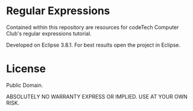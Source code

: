 # Regular Expressions

Contained within this repository are resources for codeTech Computer Club's regular expressions tutorial.

Developed on Eclipse 3.8.1. For best results open the project in Eclipse.

# License

Public Domain.

ABSOLUTELY NO WARRANTY EXPRESS OR IMPLIED. USE AT YOUR OWN RISK.
